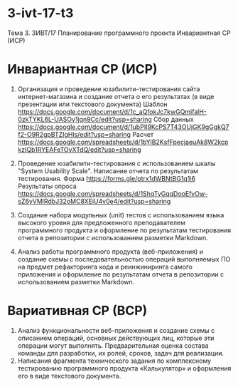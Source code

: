 # 3-ivt-17-t3
Тема 3. 3ИВТ/17 Планирование программного проекта Инвариантная СР (ИСР)

# Инвариантная СР (ИСР)
1. Организация и проведение юзабилити-тестирования сайта интернет-магазина и создание отчета о его результатах (в виде презентации или текстового документа)
Шаблон https://docs.google.com/document/d/1c_aQfokJc7kwGQmifalH-0zkTYKL6L-UASOy1jqn9Cc/edit?usp=sharing
Сбор данных https://docs.google.com/document/d/1ubPII9KcPS7T43OUjGK9gGgkQ7f2-O9R2gpBTZIgHls/edit?usp=sharing
Расчет https://docs.google.com/spreadsheets/d/1bYlB2KsfFpecjaeuAk8W2kcpkzIQb1RYEAFeTOyXTdQ/edit?usp=sharing
2. Проведение юзабилити-тестирования с использованием шкалы "System Usability Scale". Написание отчета по результатам тестирования. 
Форма https://forms.gle/ptrx1dWBNtBG1q1i6
Результаты опроса https://docs.google.com/spreadsheets/d/1ShqTyGqqDooEfvOw-sZ6yVMlRdbJ32oMC8XEiU4v0e4/edit?usp=sharing
3. Создание набора модульных (unit) тестов с использованием языка высокого уровня для предложенного преподавателем программного продукта и оформление по результатам тестирования отчета в репозитории с использованием разметки Markdown.

4.  Анализ работы программного продукта (веб-приложения) и создание схемы с последовательностью операций выполняемых ПО на предмет рефакторинга кода и реинжиниринга самого приложения и оформление по результатам отчета в репозитории с использованием разметки Markdown.
# Вариативная СР (ВСР)
1. Анализ функциональности веб-приложения и создание схемы с описанием операций, основных действующих лиц, которые эти операции могут выполнять. Предварительная оценка состава команды для разработки, их ролей, сроков, задач для реализации. 	
2. Написания фрагмента технического задания по комплексному тестированию программного продукта «Калькулятор» и оформления его в виде текстового документа. 
